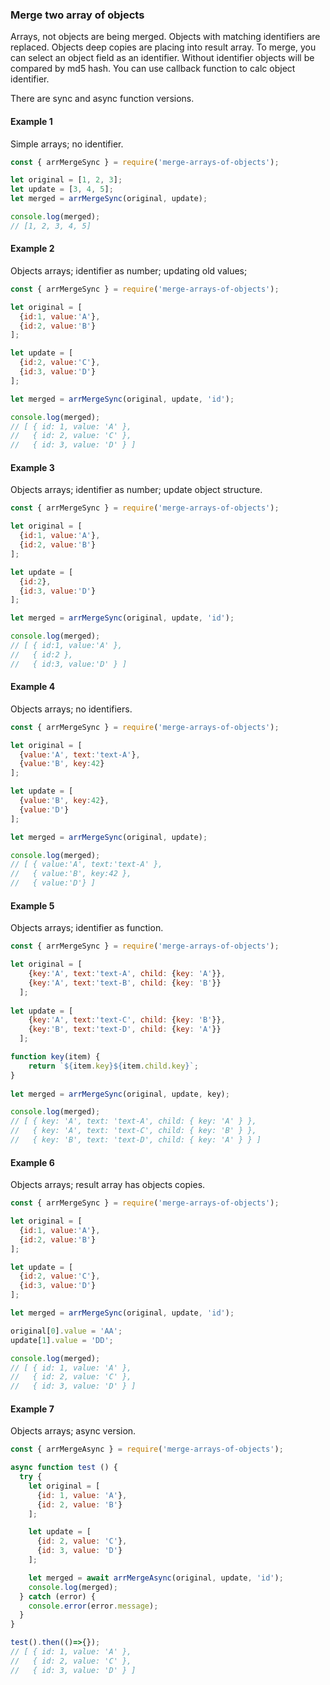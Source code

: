 ### Merge two array of objects
Arrays, not objects are being merged. 
Objects with matching identifiers are replaced.
Objects deep copies are placing into result array. 
To merge, you can select an object field as an identifier. 
Without identifier objects will be compared by md5 hash.
You can use callback function to calc object identifier.

There are sync and async function versions.

#### Example 1
Simple arrays; no identifier. 
```js
const { arrMergeSync } = require('merge-arrays-of-objects');

let original = [1, 2, 3];
let update = [3, 4, 5];
let merged = arrMergeSync(original, update);

console.log(merged); 
// [1, 2, 3, 4, 5]
```

#### Example 2
Objects arrays; identifier as number; updating old values;
```js
const { arrMergeSync } = require('merge-arrays-of-objects');

let original = [
  {id:1, value:'A'}, 
  {id:2, value:'B'}
];

let update = [
  {id:2, value:'C'}, 
  {id:3, value:'D'}
];

let merged = arrMergeSync(original, update, 'id');

console.log(merged);
// [ { id: 1, value: 'A' },
//   { id: 2, value: 'C' },
//   { id: 3, value: 'D' } ]
```

#### Example 3
Objects arrays; identifier as number; update object structure.
```js
const { arrMergeSync } = require('merge-arrays-of-objects');

let original = [
  {id:1, value:'A'}, 
  {id:2, value:'B'}
];

let update = [
  {id:2}, 
  {id:3, value:'D'}
];

let merged = arrMergeSync(original, update, 'id');

console.log(merged); 
// [ { id:1, value:'A' }, 
//   { id:2 }, 
//   { id:3, value:'D' } ]
```

#### Example 4
Objects arrays; no identifiers.
```js
const { arrMergeSync } = require('merge-arrays-of-objects');

let original = [
  {value:'A', text:'text-A'}, 
  {value:'B', key:42}
];

let update = [
  {value:'B', key:42}, 
  {value:'D'}
];

let merged = arrMergeSync(original, update);

console.log(merged); 
// [ { value:'A', text:'text-A' }, 
//   { value:'B', key:42 }, 
//   { value:'D'} ]
```

#### Example 5
Objects arrays; identifier as function.
```js
const { arrMergeSync } = require('merge-arrays-of-objects');

let original = [
    {key:'A', text:'text-A', child: {key: 'A'}}, 
    {key:'A', text:'text-B', child: {key: 'B'}}
  ];
  
let update = [
    {key:'A', text:'text-C', child: {key: 'B'}}, 
    {key:'B', text:'text-D', child: {key: 'A'}}
  ];

function key(item) {
    return `${item.key}${item.child.key}`;
}  
  
let merged = arrMergeSync(original, update, key);

console.log(merged);
// [ { key: 'A', text: 'text-A', child: { key: 'A' } },
//   { key: 'A', text: 'text-C', child: { key: 'B' } },
//   { key: 'B', text: 'text-D', child: { key: 'A' } } ]
```

#### Example 6
Objects arrays; result array has objects copies.
```js
const { arrMergeSync } = require('merge-arrays-of-objects');

let original = [
  {id:1, value:'A'},
  {id:2, value:'B'}
];

let update = [
  {id:2, value:'C'},
  {id:3, value:'D'}
];

let merged = arrMergeSync(original, update, 'id');

original[0].value = 'AA';
update[1].value = 'DD';

console.log(merged);
// [ { id: 1, value: 'A' },
//   { id: 2, value: 'C' },
//   { id: 3, value: 'D' } ]
```

#### Example 7
Objects arrays; async version.
```js
const { arrMergeAsync } = require('merge-arrays-of-objects');

async function test () {
  try {
    let original = [
      {id: 1, value: 'A'},
      {id: 2, value: 'B'}
    ];

    let update = [
      {id: 2, value: 'C'},
      {id: 3, value: 'D'}
    ];

    let merged = await arrMergeAsync(original, update, 'id');
    console.log(merged);
  } catch (error) {
    console.error(error.message);
  }
}

test().then(()=>{});
// [ { id: 1, value: 'A' },
//   { id: 2, value: 'C' },
//   { id: 3, value: 'D' } ]
```
